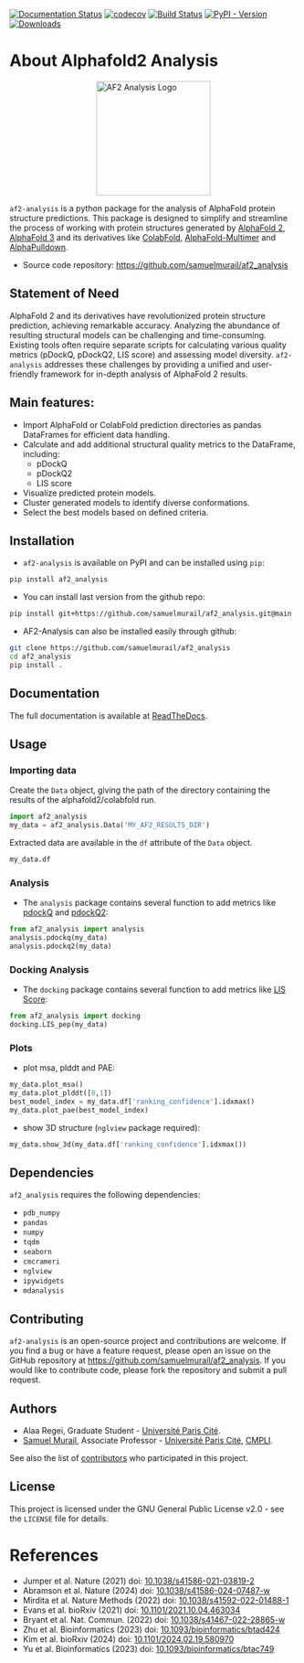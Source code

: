 [![Documentation Status](https://readthedocs.org/projects/af2-analysis/badge/?version=latest)](https://af2-analysis.readthedocs.io/en/latest/?badge=latest)
[![codecov](https://codecov.io/gh/samuelmurail/af2_analysis/graph/badge.svg?token=WOJYQKKOP7)](https://codecov.io/gh/samuelmurail/af2_analysis)
[![Build Status](https://dev.azure.com/samuelmurailRPBS/af2_analysis/_apis/build/status%2Fsamuelmurail.af2_analysis?branchName=main)](https://dev.azure.com/samuelmurailRPBS/af2_analysis/_build/latest?definitionId=2&branchName=main)
[![PyPI - Version](https://img.shields.io/pypi/v/af2-analysis)](https://pypi.org/project/af2-analysis/)
[![Downloads](https://static.pepy.tech/badge/af2-analysis)](https://pepy.tech/project/af2-analysis)

# About Alphafold2 Analysis

<img src="https://raw.githubusercontent.com/samuelmurail/af2_analysis/master/docs/source/logo.jpeg" alt="AF2 Analysis Logo" width="200" style="display: block; margin: auto;"/>


`af2-analysis` is a python package for the analysis of AlphaFold protein structure predictions.
This package is designed to simplify and streamline the process of working with protein structures
generated by [AlphaFold 2][AF2], [AlphaFold 3][AF3] and its derivatives like [ColabFold][ColabFold], [AlphaFold-Multimer][AF2-M]
and [AlphaPulldown][AlphaPulldown].

* Source code repository:
   https://github.com/samuelmurail/af2_analysis

## Statement of Need

AlphaFold 2 and its derivatives have revolutionized protein structure prediction, achieving remarkable accuracy.
Analyzing the abundance of resulting structural models can be challenging and time-consuming.
Existing tools often require separate scripts for calculating various quality metrics (pDockQ, pDockQ2, LIS score) and assessing model diversity.
`af2-analysis` addresses these challenges by providing a unified and user-friendly framework for in-depth analysis of AlphaFold 2 results.

## Main features:

* Import AlphaFold or ColabFold prediction directories as pandas DataFrames for efficient data handling.
* Calculate and add additional structural quality metrics to the DataFrame, including:
    * pDockQ
    * pDockQ2
    * LIS score
* Visualize predicted protein models.
* Cluster generated models to identify diverse conformations.
* Select the best models based on defined criteria.

## Installation

- `af2-analysis` is available on PyPI and can be installed using ``pip``:

```bash
pip install af2_analysis
```

- You can install last version from the github repo:

```bash
pip install git+https://github.com/samuelmurail/af2_analysis.git@main
```

- AF2-Analysis can also be installed easily through github:

```bash
git clone https://github.com/samuelmurail/af2_analysis
cd af2_analysis
pip install .
```

## Documentation

The full documentation is available at [ReadTheDocs](https://af2-analysis.readthedocs.io/en/latest/).


## Usage


### Importing data

Create the `Data` object, giving the path of the directory containing the results of the alphafold2/colabfold run. 

```python
import af2_analysis
my_data = af2_analysis.Data('MY_AF2_RESULTS_DIR')
```

Extracted data are available in the `df` attribute of the `Data` object. 

```python
my_data.df
```

### Analysis

- The `analysis` package contains several function to add metrics like [pdockQ][pdockq] and [pdockQ2][pdockq2]:

```python
from af2_analysis import analysis
analysis.pdockq(my_data)
analysis.pdockq2(my_data)
```

### Docking Analysis

- The `docking` package contains several function to add metrics like [LIS Score][LIS]:

```python
from af2_analysis import docking
docking.LIS_pep(my_data)
```

### Plots

- plot msa, plddt and PAE:

```python
my_data.plot_msa()
my_data.plot_plddt([0,1])
best_model_index = my_data.df['ranking_confidence'].idxmax()
my_data.plot_pae(best_model_index)
```

- show 3D structure (`nglview` package required):

```python
my_data.show_3d(my_data.df['ranking_confidence'].idxmax())
```

## Dependencies

`af2_analysis` requires the following dependencies:

- `pdb_numpy`
- `pandas`
- `numpy`
- `tqdm`
- `seaborn`
- `cmcrameri`
- `nglview`
- `ipywidgets`
- `mdanalysis`


## Contributing

`af2-analysis` is an open-source project and contributions are welcome. If
you find a bug or have a feature request, please open an issue on the GitHub
repository at https://github.com/samuelmurail/af2_analysis. If you would like
to contribute code, please fork the repository and submit a pull request.


## Authors

* Alaa Regei, Graduate Student - [Université Paris Cité](https://u-paris.fr).
* [Samuel Murail](https://samuelmurail.github.io/PersonalPage/>), Associate Professor - [Université Paris Cité](https://u-paris.fr),
[CMPLI](http://bfa.univ-paris-diderot.fr/equipe-8/>).

See also the list of [contributors](https://github.com/samuelmurail/af2_analysis/contributors) who participated in this project.

## License

This project is licensed under the GNU General Public License v2.0 - see the `LICENSE` file for details.


# References

- Jumper et al. Nature (2021) doi: [10.1038/s41586-021-03819-2][AF2]
- Abramson et al. Nature (2024) doi: [10.1038/s41586-024-07487-w][AF3]
- Mirdita et al. Nature Methods (2022) doi: [10.1038/s41592-022-01488-1][ColabFold]
- Evans et al. bioRxiv (2021) doi: [10.1101/2021.10.04.463034][AF2-M]
- Bryant et al. Nat. Commun. (2022) doi: [10.1038/s41467-022-28865-w][pdockq]
- Zhu et al. Bioinformatics (2023) doi: [10.1093/bioinformatics/btad424][pdockq2]
- Kim et al. bioRxiv (2024) doi: [10.1101/2024.02.19.580970][LIS]
- Yu et al. Bioinformatics (2023) doi: [10.1093/bioinformatics/btac749][AlphaPulldown]


[AF2]: https://www.nature.com/articles/s41586-021-03819-2 "Jumper et al. Nature (2021) doi: 10.1038/s41586-021-03819-2"
[AF3]: https://www.nature.com/articles/s41586-024-07487-w "Abramson et al. Nature (2024) doi: 10.1038/s41586-024-07487-w"
[ColabFold]: https://www.nature.com/articles/s41592-022-01488-1 "Mirdita et al. Nat Methods (2022) doi: 10.1038/s41592-022-01488-1"
[AF2-M]: https://www.biorxiv.org/content/10.1101/2021.10.04.463034v2 "Evans et al. bioRxiv (2021) doi: 10.1101/2021.10.04.463034"
[pdockq]: https://www.nature.com/articles/s41467-022-28865-w "Bryant et al. Nat Commun (2022) doi: 10.1038/s41467-022-28865-w"
[pdockq2]: https://academic.oup.com/bioinformatics/article/39/7/btad424/7219714 "Zhu et al. Bioinformatics (2023) doi: 10.1093/bioinformatics/btad424"
[LIS]: https://www.biorxiv.org/content/10.1101/2024.02.19.580970v1 "Kim et al. bioRxiv (2024) doi: 10.1101/2024.02.19.580970 "
[AlphaPulldown]: https://doi.org/10.1093/bioinformatics/btac749 "Yu et al. Bioinformatics (2023) doi: 10.1093/bioinformatics/btac749"

